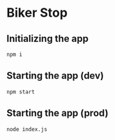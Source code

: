 # Biker Stop

## Initializing the app

```
npm i
```

## Starting the app (dev)

```
npm start
```

## Starting the app (prod)

```
node index.js
```
